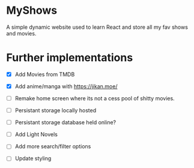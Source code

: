 # MyShows

A simple dynamic website used to learn React and store all my fav shows and movies.

# Further implementations

- [x] Add Movies from TMDB

- [x] Add anime/manga with https://jikan.moe/

- [ ] Remake home screen where its not a cess pool of shitty movies.

- [ ] Persistant storage locally hosted

- [ ] Persistant storage database held online?

- [ ] Add Light Novels

- [ ] Add more search/filter options

- [ ] Update styling
